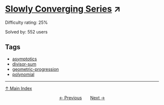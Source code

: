 # [Slowly Converging Series](https://projecteuler.net/problem=722) ↗️

Difficulty rating: 25%

Solved by: 552 users
## Tags

- [asymptotics](../tags/asymptotics.md)
- [divisor-sum](../tags/divisor-sum.md)
- [geometric-progression](../tags/geometric-progression.md)
- [polynomial](../tags/polynomial.md)



---

[↑ Main Index](../README.md)


<div align=center><a href='721.md'>← Previous</a> &nbsp;&nbsp; &nbsp;&nbsp;  <a href='723.md'>Next →</a></div>
